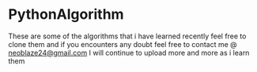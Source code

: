 # PythonAlgorithm
These are some of the algorithms that i have learned recently
feel free to clone them and if you encounters any doubt feel free to contact me @ neoblaze24@gmail.com
I will continue to upload more and more as i learn them

